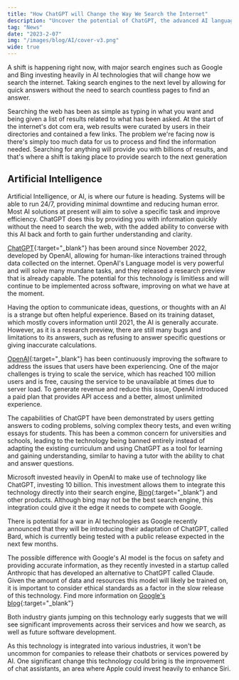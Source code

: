 ```yaml
---
title: "How ChatGPT will Change the Way We Search the Internet"
description: "Uncover the potential of ChatGPT, the advanced AI language model, and how it will transform the way we search for information."
tag: "News"
date: "2023-2-07"
img: "/images/blog/AI/cover-v3.png"
wide: true
---
```


A shift is happening right now, with major search engines such as Google and Bing investing heavily in AI technologies that will change how we search the internet. Taking search engines to the next level by allowing for quick answers without the need to search countless pages to find an answer.

Searching the web has been as simple as typing in what you want and being given a list of results related to what has been asked. At the start of the internet's dot com era, web results were curated by users in their directories and contained a few links. The problem we're facing now is there's simply too much data for us to process and find the information needed. Searching for anything will provide you with billions of results, and that's where a shift is taking place to provide search to the next generation

<Media source="/images/blog/AI/youtube.png"  alt="Youtube Search Results"></Media>

## Artificial Intelligence

Artificial Intelligence, or AI, is where our future is heading. Systems will be able to run 24/7, providing minimal downtime and reducing human error. Most AI solutions at present will aim to solve a specific task and improve efficiency. ChatGPT does this by providing you with information quickly without the need to search the web, with the added ability to converse with this AI back and forth to gain further understanding and clarity.

[ChatGPT](https://chat.openai.com/){:target="\_blank"} has been around since November 2022, developed by OpenAI, allowing for human-like interactions trained through data collected on the internet. OpenAI's Language model is very powerful and will solve many mundane tasks, and they released a research preview that is already capable. The potential for this technology is limitless and will continue to be implemented across software, improving on what we have at the moment.

<Media source="/images/blog/AI/chatgpt.png"  alt="ChatGPT"></Media>

Having the option to communicate ideas, questions, or thoughts with an AI is a strange but often helpful experience. Based on its training dataset, which mostly covers information until 2021, the AI is generally accurate. However, as it is a research preview, there are still many bugs and limitations to its answers, such as refusing to answer specific questions or giving inaccurate calculations.

[OpenAI](https://openai.com/){:target="\_blank"}  has been continuously improving the software to address the issues that users have been experiencing. One of the major challenges is trying to scale the service, which has reached 100 million users and is free, causing the service to be unavailable at times due to server load. To generate revenue and reduce this issue, OpenAI introduced a paid plan that provides API access and a better, almost unlimited experience.

The capabilities of ChatGPT have been demonstrated by users getting answers to coding problems, solving complex theory tests, and even writing essays for students. This has been a common concern for universities and schools, leading to the technology being banned entirely instead of adapting the existing curriculum and using ChatGPT as a tool for learning and gaining understanding, similar to having a tutor with the ability to chat and answer questions.

Microsoft invested heavily in OpenAI to make use of technology like ChatGPT, investing 10 billion. This investment allows them to integrate this technology directly into their search engine, [Bing](https://bing.com/){:target="\_blank"} and other products. Although bing may not be the best search engine, this integration could give it the edge it needs to compete with Google.

There is potential for a war in AI technologies as Google recently announced that they will be introducing their adaptation of ChatGPT, called Bard, which is currently being tested with a public release expected in the next few months.

<Vid source="/images/blog/AI/bard.webm" credit="Google"></Vid>

The possible difference with Google's AI model is the focus on safety and providing accurate information, as they recently invested in a startup called Anthropic that has developed an alternative to ChatGPT called Claude. Given the amount of data and resources this model will likely be trained on, it is important to consider ethical standards as a factor in the slow release of this technology. Find more information on [Google's blog](https://blog.google/technology/ai/bard-google-ai-search-updates/){:target="\_blank"}

Both industry giants jumping on this technology early suggests that we will see significant improvements across their services and how we search, as well as future software development.

As this technology is integrated into various industries, it won't be uncommon for companies to release their chatbots or services powered by AI. One significant change this technology could bring is the improvement of chat assistants, an area where Apple could invest heavily to enhance Siri.